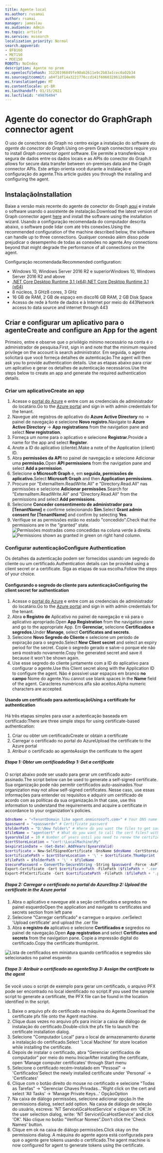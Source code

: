 ```yaml
---
title: Agente local
ms.author: rusamai
author: rsamai
manager: jameslau
ms.audience: Admin
ms.topic: article
ms.service: mssearch
localization_priority: Normal
search.appverid:
- BFB160
- MET150
- MOE150
ROBOTS: NoIndex
description: Agente no prem
ms.openlocfilehash: 31220196849fe90ab2611e9c2b83a1cec0a02b34
ms.sourcegitcommit: a04f1df14a3221776ccd141f6060328612d80e06
ms.translationtype: MT
ms.contentlocale: pt-BR
ms.lasthandoff: 01/15/2021
ms.locfileid: "49876494"
---
```

# <a name="graph-connector-agent"></a><span data-ttu-id="47f18-103">Agente do conector do Graph</span><span class="sxs-lookup"><span data-stu-id="47f18-103">Graph connector agent</span></span>

<span data-ttu-id="47f18-104">O uso de conectores do Graph no centro exige a instalação do software *do agente do conector do Graph.*</span><span class="sxs-lookup"><span data-stu-id="47f18-104">Using on-prem Graph connectors require you to install *Graph connector agent* software.</span></span> <span data-ttu-id="47f18-105">Ele permite a transferência segura de dados entre os dados locais e as APIs do conector do Graph.</span><span class="sxs-lookup"><span data-stu-id="47f18-105">It allows for secure data transfer between on-premises data and the Graph connector APIs.</span></span> <span data-ttu-id="47f18-106">Este artigo orienta você durante a instalação e configuração do agente.</span><span class="sxs-lookup"><span data-stu-id="47f18-106">This article guides you through the installing and configuring the agent.</span></span>

## <a name="installation"></a><span data-ttu-id="47f18-107">Instalação</span><span class="sxs-lookup"><span data-stu-id="47f18-107">Installation</span></span>

<span data-ttu-id="47f18-108">Baixe a versão mais recente do agente de conector do Graph [aqui](https://aka.ms/gcadownload) e instale o software usando o assistente de instalação.</span><span class="sxs-lookup"><span data-stu-id="47f18-108">Download the latest version of Graph connector agent [here](https://aka.ms/gcadownload) and install the software using the installation wizard.</span></span> <span data-ttu-id="47f18-109">Usando a configuração recomendada do computador descrita abaixo, o software pode lidar com até três conexões.</span><span class="sxs-lookup"><span data-stu-id="47f18-109">Using the recommended configuration of the machine described below, the software can handle up to three connections.</span></span> <span data-ttu-id="47f18-110">Qualquer conexão além disso pode prejudicar o desempenho de todas as conexões no agente.</span><span class="sxs-lookup"><span data-stu-id="47f18-110">Any connections beyond that might degrade the performance of all connections on the agent.</span></span>

<span data-ttu-id="47f18-111">Configuração recomendada:</span><span class="sxs-lookup"><span data-stu-id="47f18-111">Recommended configuration:</span></span>

* <span data-ttu-id="47f18-112">Windows 10, Windows Server 2016 R2 e superior</span><span class="sxs-lookup"><span data-stu-id="47f18-112">Windows 10, Windows Server 2016 R2 and above</span></span>
* [<span data-ttu-id="47f18-113">.NET Core Desktop Runtime 3.1 (x64)</span><span class="sxs-lookup"><span data-stu-id="47f18-113">.NET Core Desktop Runtime 3.1 (x64)</span></span>](https://dotnet.microsoft.com/download/dotnet-core/3.1)
* <span data-ttu-id="47f18-114">8 núcleos, 3 GHz</span><span class="sxs-lookup"><span data-stu-id="47f18-114">8 cores, 3 GHz</span></span>
* <span data-ttu-id="47f18-115">16 GB de RAM, 2 GB de espaço em disco</span><span class="sxs-lookup"><span data-stu-id="47f18-115">16 GB RAM, 2 GB Disk Space</span></span>
* <span data-ttu-id="47f18-116">Acesso de rede à fonte de dados e à Internet por meio do 443</span><span class="sxs-lookup"><span data-stu-id="47f18-116">Network access to data source and internet through 443</span></span>

## <a name="create-and-configure-an-app-for-the-agent"></a><span data-ttu-id="47f18-117">Criar e configurar um aplicativo para o agente</span><span class="sxs-lookup"><span data-stu-id="47f18-117">Create and configure an App for the agent</span></span>  

<span data-ttu-id="47f18-118">Primeiro, entre e observe que o privilégio mínimo necessário na conta é o administrador de pesquisa.</span><span class="sxs-lookup"><span data-stu-id="47f18-118">First, sign in and note that the minimum required privilege on the account is search administrator.</span></span> <span data-ttu-id="47f18-119">Em seguida, o agente solicitará que você forneça detalhes de autenticação.</span><span class="sxs-lookup"><span data-stu-id="47f18-119">The agent will then ask you to provide authentication details.</span></span> <span data-ttu-id="47f18-120">Use as etapas abaixo para criar um aplicativo e gerar os detalhes de autenticação necessários.</span><span class="sxs-lookup"><span data-stu-id="47f18-120">Use the steps below to create an app and generate the required authentication details.</span></span>

### <a name="create-an-app"></a><span data-ttu-id="47f18-121">Criar um aplicativo</span><span class="sxs-lookup"><span data-stu-id="47f18-121">Create an app</span></span>

1. <span data-ttu-id="47f18-122">Acesse o [portal do Azure](https://portal.azure.com) e entre com as credenciais de administrador do locatário.</span><span class="sxs-lookup"><span data-stu-id="47f18-122">Go to the [Azure portal](https://portal.azure.com) and sign in with admin credentials for the tenant.</span></span>
2. <span data-ttu-id="47f18-123">Navegue até registros de aplicativo do **Azure Active Directory** no  ->   painel de navegação e selecione **Novo registro.**</span><span class="sxs-lookup"><span data-stu-id="47f18-123">Navigate to **Azure Active Directory** -> **App registrations** from the navigation pane and select **New registration**.</span></span>
3. <span data-ttu-id="47f18-124">Forneça um nome para o aplicativo e selecione **Registrar.**</span><span class="sxs-lookup"><span data-stu-id="47f18-124">Provide a name for the app and select **Register**.</span></span>
4. <span data-ttu-id="47f18-125">Anote a ID do aplicativo (cliente).</span><span class="sxs-lookup"><span data-stu-id="47f18-125">Make a note of the Application (client) ID.</span></span>
5. <span data-ttu-id="47f18-126">Abra **permissões da API** no painel de navegação e selecione Adicionar uma **permissão.**</span><span class="sxs-lookup"><span data-stu-id="47f18-126">Open **API permissions** from the navigation pane and select **Add a permission**.</span></span>
6. <span data-ttu-id="47f18-127">Selecione **o Microsoft Graph** e, em **seguida, permissões de aplicativo.**</span><span class="sxs-lookup"><span data-stu-id="47f18-127">Select **Microsoft Graph** and then **Application permissions**.</span></span>
7. <span data-ttu-id="47f18-128">Procure por "ExternalItem.ReadWrite.All" e "Directory.Read.All" nas permissões e selecione **Adicionar permissões**.</span><span class="sxs-lookup"><span data-stu-id="47f18-128">Search for "ExternalItem.ReadWrite.All" and "Directory.Read.All" from the permissions and select **Add permissions**.</span></span>
8. <span data-ttu-id="47f18-129">Selecione **Conceder consentimento de administrador para [TenantName]** e confirme selecionando **Sim**.</span><span class="sxs-lookup"><span data-stu-id="47f18-129">Select **Grant admin consent for [TenantName]** and confirm by selecting **Yes**.</span></span>
9. <span data-ttu-id="47f18-130">Verifique se as permissões estão no estado "concedido".</span><span class="sxs-lookup"><span data-stu-id="47f18-130">Check that the permissions are in the "granted" state.</span></span>
     <span data-ttu-id="47f18-131">![Permissões mostradas como concedidas na coluna verde à direita.](media/onprem-agent/granted-state.png)</span><span class="sxs-lookup"><span data-stu-id="47f18-131">![Permissions shown as granted in green on right hand column.](media/onprem-agent/granted-state.png)</span></span>

### <a name="configure-authentication"></a><span data-ttu-id="47f18-132">Configurar autenticação</span><span class="sxs-lookup"><span data-stu-id="47f18-132">Configure Authentication</span></span>

<span data-ttu-id="47f18-133">Os detalhes da autenticação podem ser fornecidos usando um segredo do cliente ou um certificado.</span><span class="sxs-lookup"><span data-stu-id="47f18-133">Authentication details can be provided using a client secret or a certificate.</span></span> <span data-ttu-id="47f18-134">Siga as etapas de sua escolha.</span><span class="sxs-lookup"><span data-stu-id="47f18-134">Follow the steps of your choice.</span></span>

#### <a name="configuring-the-client-secret-for-authentication"></a><span data-ttu-id="47f18-135">Configurando o segredo do cliente para autenticação</span><span class="sxs-lookup"><span data-stu-id="47f18-135">Configuring the client secret for authentication</span></span>

1. <span data-ttu-id="47f18-136">Acesse o [portal do Azure](https://portal.azure.com) e entre com as credenciais de administrador do locatário.</span><span class="sxs-lookup"><span data-stu-id="47f18-136">Go to the [Azure portal](https://portal.azure.com) and sign in with admin credentials for the tenant.</span></span>
2. <span data-ttu-id="47f18-137">Abra **o Registro de** Aplicativo no painel de navegação e vá para o aplicativo apropriado.</span><span class="sxs-lookup"><span data-stu-id="47f18-137">Open **App Registration** from the navigation pane and go to the appropriate App.</span></span> <span data-ttu-id="47f18-138">Em **Gerenciar,** selecione **Certificados e segredos.**</span><span class="sxs-lookup"><span data-stu-id="47f18-138">Under **Manage**, select **Certificates and secrets**.</span></span>
3. <span data-ttu-id="47f18-139">Selecione **Novo Segredo do Cliente** e selecione um período de expiração para o segredo.</span><span class="sxs-lookup"><span data-stu-id="47f18-139">Select **New Client secret** and select an expiry period for the secret.</span></span> <span data-ttu-id="47f18-140">Copie o segredo gerado e salve-o porque ele não será mostrado novamente.</span><span class="sxs-lookup"><span data-stu-id="47f18-140">Copy the generated secret and save it because it won't be shown again.</span></span>
4. <span data-ttu-id="47f18-141">Use esse segredo do cliente juntamente com a ID do aplicativo para configurar o agente.</span><span class="sxs-lookup"><span data-stu-id="47f18-141">Use this Client secret along with the Application ID to configure the agent.</span></span> <span data-ttu-id="47f18-142">Não é possível usar espaços em branco **no campo** Nome do agente.</span><span class="sxs-lookup"><span data-stu-id="47f18-142">You cannot use blank spaces in the **Name** field of the agent.</span></span> <span data-ttu-id="47f18-143">Caracteres numéricos alfa são aceitos.</span><span class="sxs-lookup"><span data-stu-id="47f18-143">Alpha numeric characters are accepted.</span></span>

#### <a name="using-a-certificate-for-authentication"></a><span data-ttu-id="47f18-144">Usando um certificado para autenticação</span><span class="sxs-lookup"><span data-stu-id="47f18-144">Using a certificate for authentication</span></span>

<span data-ttu-id="47f18-145">Há três etapas simples para usar a autenticação baseada em certificado:</span><span class="sxs-lookup"><span data-stu-id="47f18-145">There are three simple steps for using certificate-based authentication:</span></span>

1. <span data-ttu-id="47f18-146">Criar ou obter um certificado</span><span class="sxs-lookup"><span data-stu-id="47f18-146">Create or obtain a certificate</span></span>
1. <span data-ttu-id="47f18-147">Carregar o certificado no portal do Azure</span><span class="sxs-lookup"><span data-stu-id="47f18-147">Upload the certificate to the Azure portal</span></span>
1. <span data-ttu-id="47f18-148">Atribuir o certificado ao agente</span><span class="sxs-lookup"><span data-stu-id="47f18-148">Assign the certificate to the agent</span></span>

##### <a name="step-1-get-a-certificate"></a><span data-ttu-id="47f18-149">Etapa 1: Obter um certificado</span><span class="sxs-lookup"><span data-stu-id="47f18-149">Step 1: Get a certificate</span></span>

<span data-ttu-id="47f18-150">O script abaixo pode ser usado para gerar um certificado auto-assinado.</span><span class="sxs-lookup"><span data-stu-id="47f18-150">The script below can be used to generate a self-signed certificate.</span></span> <span data-ttu-id="47f18-151">Sua organização pode não permitir certificados auto-assinados.</span><span class="sxs-lookup"><span data-stu-id="47f18-151">Your organization may not allow self-signed certificates.</span></span> <span data-ttu-id="47f18-152">Nesse caso, use essas informações para entender os requisitos e adquirir um certificado de acordo com as políticas da sua organização.</span><span class="sxs-lookup"><span data-stu-id="47f18-152">In that case, use this information to understand the requirements and acquire a certificate in accordance to your organization's policies.</span></span>

```Powershell
$dnsName = "<TenantDomain like agent.onmicrosoft.com>" # Your DNS name
$password = "<password>" # Certificate password
$folderPath = "D:\New folder\" # Where do you want the files to get saved to? The folder needs to exist.
$fileName = "agentcert" # What do you want to call the cert files? without the file extension
$yearsValid = 10 # Number of years until you need to renew the certificate
$certStoreLocation = "cert:\LocalMachine\My"
$expirationDate = (Get-Date).AddYears($yearsValid)
$certificate = New-SelfSignedCertificate -DnsName $dnsName -CertStoreLocation $certStoreLocation -NotAfter $expirationDate -KeyExportPolicy Exportable -KeySpec Signature
$certificatePath = $certStoreLocation + '\' + $certificate.Thumbprint
$filePath = $folderPath + '\' + $fileName
$securePassword = ConvertTo-SecureString -String $password -Force -AsPlainText
Export-Certificate -Cert $certificatePath -FilePath ($filePath + '.cer')
Export-PfxCertificate -Cert $certificatePath -FilePath ($filePath + '.pfx') -Password $securePassword
```

##### <a name="step-2-upload-the-certificate-in-the-azure-portal"></a><span data-ttu-id="47f18-153">Etapa 2: Carregar o certificado no portal do Azure</span><span class="sxs-lookup"><span data-stu-id="47f18-153">Step 2: Upload the certificate in the Azure portal</span></span>

1. <span data-ttu-id="47f18-154">Abra o aplicativo e navegue até a seção certificados e segredos no painel esquerdo</span><span class="sxs-lookup"><span data-stu-id="47f18-154">Open the application and navigate to certificates and secrets section from left pane</span></span>
1. <span data-ttu-id="47f18-155">Selecione "Carregar certificado" e carregue o arquivo .cer</span><span class="sxs-lookup"><span data-stu-id="47f18-155">Select 'Upload certificate' and upload the .cer file</span></span>
1. <span data-ttu-id="47f18-156">Abra **o registro do** aplicativo e selecione **Certificados e** segredos no painel de navegação.</span><span class="sxs-lookup"><span data-stu-id="47f18-156">Open **App registration** and select **Certificates and secrets** from the navigation pane.</span></span> <span data-ttu-id="47f18-157">Copie a impressão digital do certificado.</span><span class="sxs-lookup"><span data-stu-id="47f18-157">Copy the certificate thumbprint.</span></span>

![Lista de certificados em miniatura quando certificados e segredos são selecionados no painel esquerdo](media/onprem-agent/certificates.png)

##### <a name="step-3-assign-the-certificate-to-the-agent"></a><span data-ttu-id="47f18-159">Etapa 3: Atribuir o certificado ao agente</span><span class="sxs-lookup"><span data-stu-id="47f18-159">Step 3: Assign the certificate to the agent</span></span>

<span data-ttu-id="47f18-160">Se você usou o script de exemplo para gerar um certificado, o arquivo PFX pode ser encontrado no local identificado no script.</span><span class="sxs-lookup"><span data-stu-id="47f18-160">If you used the sample script to generate a certificate, the PFX file can be found in the location identified in the script.</span></span>

1. <span data-ttu-id="47f18-161">Baixe o arquivo pfx do certificado na máquina do Agente.</span><span class="sxs-lookup"><span data-stu-id="47f18-161">Download the certificate pfx file onto the Agent machine.</span></span>
1. <span data-ttu-id="47f18-162">Clique duas vezes no arquivo pfx para iniciar a caixa de diálogo de instalação do certificado.</span><span class="sxs-lookup"><span data-stu-id="47f18-162">Double-click the pfx file to launch the certificate installation dialog.</span></span>
1. <span data-ttu-id="47f18-163">Selecione "Computador Local" para o local de armazenamento durante a instalação do certificado.</span><span class="sxs-lookup"><span data-stu-id="47f18-163">Select 'Local Machine' for store location while installing the certificate.</span></span>
1. <span data-ttu-id="47f18-164">Depois de instalar o certificado, abra "Gerenciar certificados de computador" por meio do menu Iniciar</span><span class="sxs-lookup"><span data-stu-id="47f18-164">After installing the certificate, open 'Manage computer certificates' through Start menu</span></span>
1. <span data-ttu-id="47f18-165">Selecione o certificado recém-instalado em "Pessoal" -> 'Certificados'</span><span class="sxs-lookup"><span data-stu-id="47f18-165">Select the newly installed certificate under 'Personal' -> 'Certificates'</span></span>
1. <span data-ttu-id="47f18-166">Clique com o botão direito do mouse no certificado e selecione "Todas as Tarefas" -> "Gerenciar Chaves Privadas..."</span><span class="sxs-lookup"><span data-stu-id="47f18-166">Right click on the cert and select 'All Tasks' -> 'Manage Private Keys…'</span></span> <span data-ttu-id="47f18-167">Opção</span><span class="sxs-lookup"><span data-stu-id="47f18-167">Option</span></span>
1. <span data-ttu-id="47f18-168">Na caixa de diálogo permissões, selecione adicionar opção.</span><span class="sxs-lookup"><span data-stu-id="47f18-168">In the permissions dialog, select add option.</span></span> <span data-ttu-id="47f18-169">Na caixa de diálogo de seleção do usuário, escreva: 'NT Service\GcaHostService' e clique em 'OK'.</span><span class="sxs-lookup"><span data-stu-id="47f18-169">In the user selection dialog, write: 'NT Service\GcaHostService' and click 'OK'.</span></span> <span data-ttu-id="47f18-170">Não clique no botão "Verificar Nomes".</span><span class="sxs-lookup"><span data-stu-id="47f18-170">Don't click the 'Check Names' button.</span></span>
1. <span data-ttu-id="47f18-171">Clique em ok na caixa de diálogo permissões.</span><span class="sxs-lookup"><span data-stu-id="47f18-171">Click okay on the permissions dialog.</span></span> <span data-ttu-id="47f18-172">A máquina do agente agora está configurada para que o agente gere tokens usando o certificado.</span><span class="sxs-lookup"><span data-stu-id="47f18-172">The agent machine is now configured for agent to generate tokens using the certificate.</span></span>
